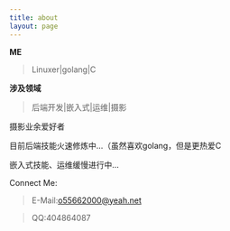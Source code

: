 ```yaml
---
title: about
layout: page
---
```


**ME**

>Linuxer|golang|C

**涉及领域**

>后端开发|嵌入式|运维|摄影

摄影业余爱好者

目前后端技能火速修炼中...（虽然喜欢golang，但是更热爱C

嵌入式技能、运维缓慢进行中...

Connect Me:
>E-Mail:o55662000@yeah.net

>QQ:404864087
